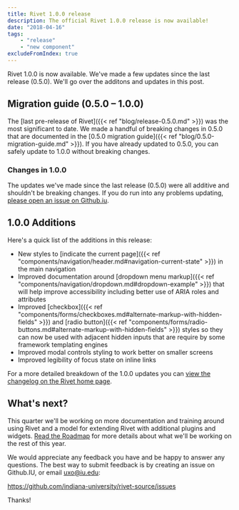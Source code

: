 ```yaml
---
title: Rivet 1.0.0 release
description: The official Rivet 1.0.0 release is now available!
date: "2018-04-16"
tags:
    - "release"
    - "new component"
excludeFromIndex: true
---
```

Rivet 1.0.0 is now available. We've made a few updates since the last release (0.5.0). We'll go over the additons and updates in this post.

## Migration guide (0.5.0 – 1.0.0)
The [last pre-release of Rivet]({{< ref "blog/release-0.5.0.md" >}}) was the most significant to date. We made a handful of breaking changes in 0.5.0 that are documented in the [0.5.0 migration guide]({{< ref "blog/0.5.0-migration-guide.md" >}}). If you have already updated to 0.5.0, you can safely update to 1.0.0 without breaking changes.

<div class="rvt-alert rvt-alert--info rvt-m-bottom-md rvt-m-top-sm">
    <h3 class="rvt-alert__title" id="warning-alert-title">Changes in 1.0.0</h3>
    <p class="rvt-alert__message">The updates we've made since the last release (0.5.0) were all additive and shouldn't be breaking changes. If you do run into any problems updating, <a href="https://github.com/indiana-university/rivet-source/issues">please open an issue on Github.iu</a>.</p>
</div>

## 1.0.0 Additions
Here's a quick list of the additions in this release:

- New styles to [indicate the current page]({{< ref "components/navigation/header.md#navigation-current-state" >}}) in the main navigation
- Improved documentation around [dropdown menu markup]({{< ref "components/navigation/dropdown.md#dropdown-example" >}}) that will help improve accessibility including better use of ARIA roles and attributes
- Improved [checkbox]({{< ref "components/forms/checkboxes.md#alternate-markup-with-hidden-fields" >}}) and [radio button]({{< ref "components/forms/radio-buttons.md#alternate-markup-with-hidden-fields" >}}) styles so they can now be used with adjacent hidden inputs that are require by some framework templating engines
- Improved modal controls styling to work better on smaller screens
- Improved legibility of focus state on inline links

For a more detailed breakdown of the 1.0.0 updates you can [view the changelog on the Rivet home page](../../#changelog).

## What's next?
This quarter we'll be working on more documentation and training around using Rivet and a model for extending Rivet with additional plugins and widgets. [Read the Roadmap](../../#roadmap) for more details about what we'll be working on the rest of this year.

We would appreciate any feedback you have and be happy to answer any questions. The best way to submit feedback is by creating an issue on Github.IU, or email uxo@iu.edu:

https://github.com/indiana-university/rivet-source/issues

Thanks!